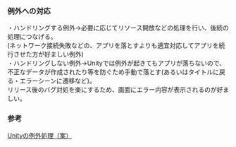 ### 例外への対応
・ハンドリングする例外→必要に応じてリソース開放などの処理を行い、後続の処理につなげる。  
(ネットワーク接続失敗などの、アプリを落とすよりも適宜対応してアプリを続行させた方が好ましい例外)  
・ハンドリングしない例外→Unityでは例外が起きてもアプリが落ちないので、不正なデータが作成されたり等を防ぐため手動で落とす(あるいはタイトルに戻る・エラーシーンに遷移など)。  
リリース後のバグ対処を楽にするため、画面にエラー内容が表示されるのが好ましい。

### 参考
[Unityの例外処理（案）](https://qiita.com/tricrow/items/0c9eed86f3f75cd272ba)
